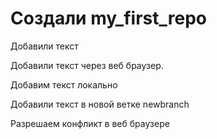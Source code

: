 ﻿# Создали my_first_repo

Добавили текст

Добавили текст через веб браузер.

Добавим текст локально

Добавили текст в новой ветке newbranch

Разрешаем конфликт в веб браузере

